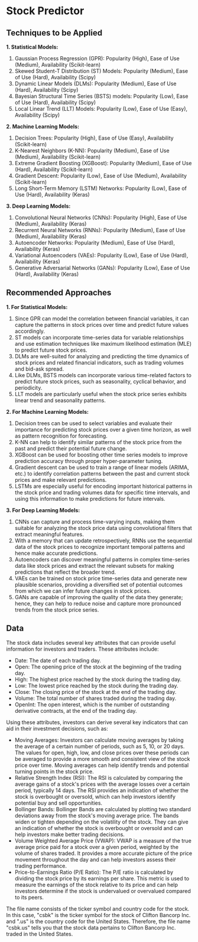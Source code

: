 # Stock Predictor


## Techniques to be Applied

**1. Statistical Models:**

1. Gaussian Process Regression (GPR): Popularity (High), Ease of Use (Medium), Availability (Scikit-learn)
2. Skewed Student-T Distribution (ST) Models: Popularity (Medium), Ease of Use (Hard), Availability (Scipy)
3. Dynamic Linear Models (DLMs): Popularity (Medium), Ease of Use (Hard), Availability (Scipy)
4. Bayesian Structural Time Series (BSTS) models: Popularity (Low), Ease of Use (Hard), Availability (Scipy)
5. Local Linear Trend (LLT) Models: Popularity (Low), Ease of Use (Easy), Availability (Scipy)

**2. Machine Learning Models:**

1. Decision Trees: Popularity (High), Ease of Use (Easy), Availability (Scikit-learn)
2. K-Nearest Neighbors (K-NN): Popularity (Medium), Ease of Use (Medium), Availability (Scikit-learn)
3. Extreme Gradient Boosting (XGBoost): Popularity (Medium), Ease of Use (Hard), Availability (Scikit-learn)
4. Gradient Descent: Popularity (Low), Ease of Use (Medium), Availability (Scikit-learn)
5. Long Short-Term Memory (LSTM) Networks: Popularity (Low), Ease of Use (Hard), Availability (Keras)

**3. Deep Learning Models:**

1. Convolutional Neural Networks (CNNs): Popularity (High), Ease of Use (Medium), Availability (Keras)
2. Recurrent Neural Networks (RNNs): Popularity (Medium), Ease of Use (Medium), Availability (Keras)
3. Autoencoder Networks: Popularity (Medium), Ease of Use (Hard), Availability (Keras)
4. Variational Autoencoders (VAEs): Popularity (Low), Ease of Use (Hard), Availability (Keras)
5. Generative Adversarial Networks (GANs): Popularity (Low), Ease of Use (Hard), Availability (Keras)

## Recommended Approaches

**1. For Statistical Models:**
1. Since GPR can model the correlation between financial variables, it can capture the patterns in stock prices over time and predict future values accordingly.
2. ST models can incorporate time-series data for variable relationships and use estimation techniques like maximum likelihood estimation (MLE) to predict future stock prices.
3. DLMs are well-suited for analyzing and predicting the time dynamics of stock prices and related financial indicators, such as trading volumes and bid-ask spread.
4. Like DLMs, BSTS models can incorporate various time-related factors to predict future stock prices, such as seasonality, cyclical behavior, and periodicity.
5. LLT models are particularly useful when the stock price series exhibits linear trend and seasonality patterns.

**2. For Machine Learning Models:**
1. Decision trees can be used to select variables and evaluate their importance for predicting stock prices over a given time horizon, as well as pattern recognition for forecasting.
2. K-NN can help to identify similar patterns of the stock price from the past and predict their potential future change.
3. XGBoost can be used for boosting other time series models to improve prediction accuracy through proper hyper-parameter tuning.
4. Gradient descent can be used to train a range of linear models (ARIMA, etc.) to identify correlation patterns between the past and current stock prices and make relevant predictions.
5. LSTMs are especially useful for encoding important historical patterns in the stock price and trading volumes data for specific time intervals, and using this information to make predictions for future intervals.

**3. For Deep Learning Models:**
1. CNNs can capture and process time-varying inputs, making them suitable for analyzing the stock price data using convolutional filters that extract meaningful features.
2. With a memory that can update retrospectively, RNNs use the sequential data of the stock prices to recognize important temporal patterns and hence make accurate predictions.
3. Autoencoders can discover meaningful patterns in complex time-series data like stock prices and extract the relevant subsets for making predictions that reflect the broader trend.
4. VAEs can be trained on stock price time-series data and generate new plausible scenarios, providing a diversified set of potential outcomes from which we can infer future changes in stock prices.
5. GANs are capable of improving the quality of the data they generate; hence, they can help to reduce noise and capture more pronounced trends from the stock price series.

## Data

The stock data includes several key attributes that can provide useful information for investors and traders. These attributes include:

- Date: The date of each trading day.
- Open: The opening price of the stock at the beginning of the trading day.
- High: The highest price reached by the stock during the trading day.
- Low: The lowest price reached by the stock during the trading day.
- Close: The closing price of the stock at the end of the trading day.
- Volume: The total number of shares traded during the trading day.
- OpenInt: The open interest, which is the number of outstanding derivative contracts, at the end of the trading day.

Using these attributes, investors can derive several key indicators that can aid in their investment decisions, such as:

- Moving Averages: Investors can calculate moving averages by taking the average of a certain number of periods, such as 5, 10, or 20 days. The values for open, high, low, and close prices over these periods can be averaged to provide a more smooth and consistent view of the stock price over time. Moving averages can help identify trends and potential turning points in the stock price.
- Relative Strength Index (RSI): The RSI is calculated by comparing the average gains of a stock's prices with the average losses over a certain period, typically 14 days. The RSI provides an indication of whether the stock is overbought or oversold, which can help investors identify potential buy and sell opportunities.
- Bollinger Bands: Bollinger Bands are calculated by plotting two standard deviations away from the stock's moving average price. The bands widen or tighten depending on the volatility of the stock. They can give an indication of whether the stock is overbought or oversold and can help investors make better trading decisions.
- Volume Weighted Average Price (VWAP): VWAP is a measure of the true average price paid for a stock over a given period, weighted by the volume of shares traded. It provides a more accurate picture of the price movement throughout the day and can help investors assess their trading performance.
- Price-to-Earnings Ratio (P/E Ratio): The P/E ratio is calculated by dividing the stock price by its earnings per share. This metric is used to measure the earnings of the stock relative to its price and can help investors determine if the stock is undervalued or overvalued compared to its peers.

The file name consists of the ticker symbol and country code for the stock. In this case, "csbk" is the ticker symbol for the stock of Clifton Bancorp Inc. and ".us" is the country code for the United States. Therefore, the file name "csbk.us" tells you that the stock data pertains to Clifton Bancorp Inc. traded in the United States.